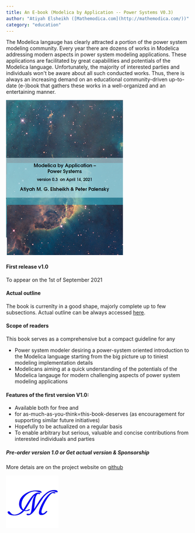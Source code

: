 ```yaml
---
title: An E-book (Modelica by Application -- Power Systems V0.3)
author: "Atiyah Elsheikh ([Mathemodica.com](http://mathemodica.com/))"
category: "education"
---
```

The Modelica langauge has clearly attracted a portion of the power system modeling community. Every year there are dozens of works in Modelica addressing modern aspects in power system modeling applications. These applications are facilitated by great capabilities and potentials of the Modelica language. Unfortunately, the majority of interested parties and individuals won't be aware about all such conducted works. Thus, there is always an increasing demand on an educational community-driven up-to-date (e-)book that gathers these works in a well-organized and an entertaining manner. 

![The (E-)book Cover](mathemodica-MPSCover0.3_50.png) 

#### First release v1.0 

To appear on the 1st of September 2021

#### Actual outline

The book is currenlty in a good shape, majorly complete up to few subsections. Actual outline can be always accessed 
[here](https://github.com/Mathemodica/ModelicaPowerSystemBook/blob/main/ModelicaPowerSys-outline.pdf). 

#### Scope of readers 

This book serves as a comprehensive but a compact guideline for any 

- Power system modeler desiring a power-system oriented introduction to the Modelica language starting from the big picture up to tiniest modeling implementation details    
- Modelicans aiming at a quick understanding of the potentials of the Modelica langauge for modern challenging aspects of power system modeling applications  

#### Features of the first version V1.0: 

- Available both for free and
- for as-much-as-you-think=this-book-deserves (as encouragement for supporting similar future initiatives)
- Hopefully to be actualized on a regular basis 
- To enable arbitrary but serious, valuable and concise contributions from interested individuals and parties  

#####  Pre-order version 1.0 or Get actual version & Sponsorship 

More detais are on the project website on [github](https://github.com/Mathemodica/ModelicaPowerSystemBook/)

![Mathemodica logo](Mathemodica-logo-50.png)

